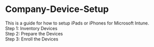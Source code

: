 # Company-Device-Setup
This is a guide for how to setup iPads or iPhones for Microsoft Intune. <BR>
Step 1: Inventory Devices <BR>
Step 2: Prepare the Devices <BR>
Step 3: Enroll the Devices <BR>
